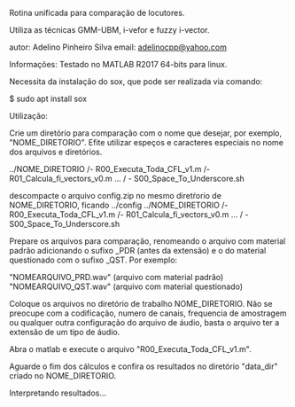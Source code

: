 Rotina unificada para comparação de locutores.

Utiliza as técnicas GMM-UBM, i-vefor e fuzzy i-vector.

autor: Adelino Pinheiro Silva
email: adelinocpp@yahoo.com

Informações: 
Testado no MATLAB R2017 64-bits para linux.

Necessita da instalação do sox, que pode ser realizada via comando:

$ sudo apt install sox

Utilização:

Crie um diretório para comparação com o nome que desejar, por exemplo, "NOME_DIRETORIO". Efite utilizar espeços e caracteres especiais no nome dos arquivos e diretórios.

../NOME_DIRETORIO
    /- R00_Executa_Toda_CFL_v1.m
    /- R01_Calcula_fi_vectors_v0.m
    ...
    / - S00_Space_To_Underscore.sh

descompacte o arquivo config.zip no mesmo diretŕorio de NOME_DIRETORIO, ficando
../config
../NOME_DIRETORIO
    /- R00_Executa_Toda_CFL_v1.m
    /- R01_Calcula_fi_vectors_v0.m
    ...
    / - S00_Space_To_Underscore.sh

Prepare os arquivos para comparação, renomeando o arquivo com material padrão adicionando o sufixo _PDR (antes da extensão) e o do material questionado com o sufixo _QST. Por exemplo:

"NOMEARQUIVO_PRD.wav" (arquivo com material padrão)
"NOMEARQUIVO_QST.wav" (arquivo com material questionado)

Coloque os arquivos no diretório de trabalho NOME_DIRETORIO. Não se preocupe com a codificação, numero de canais, frequencia de amostragem ou qualquer outra configuração do arquivo de áudio, basta o arquivo ter a extensão de um tipo de áudio.

Abra o matlab e execute o arquivo "R00_Executa_Toda_CFL_v1.m".

Aguarde o fim dos cálculos e confira os resultados no diretório "data_dir" criado no NOME_DIRETORIO.

Interpretando resultados...
